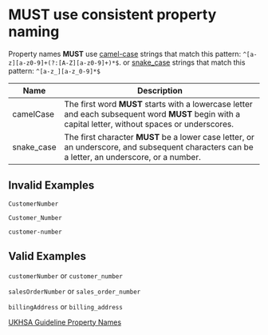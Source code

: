 # **MUST** use consistent property naming

Property names **MUST** use [camel-case](https://en.wikipedia.org/wiki/Camel_case) strings that match this pattern: `^[a-z][a-z0-9]+(?:[A-Z][a-z0-9]+)*$`. or [snake_case](https://en.wikipedia.org/wiki/Snake_case) strings that match this pattern: `^[a-z_][a-z_0-9]*$`

| Name | Description |
|---------|-------------|
| camelCase| The first word **MUST** starts with a lowercase letter and each subsequent word **MUST** begin with a capital letter, without spaces or underscores.|
| snake_case | The first character **MUST** be a lower case letter, or an underscore, and subsequent characters can be a letter, an underscore, or a number. |

## Invalid Examples

`CustomerNumber`

`Customer_Number`

`customer-number`

## Valid Examples

`customerNumber` or `customer_number`

`salesOrderNumber` or `sales_order_number`

`billingAddress` or `billing_address`

[UKHSA Guideline Property Names](../naming-conventions.md/#property-names)